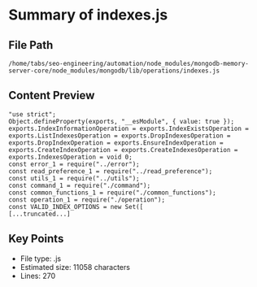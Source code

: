 # Summary of indexes.js
  
## File Path
`/home/tabs/seo-engineering/automation/node_modules/mongodb-memory-server-core/node_modules/mongodb/lib/operations/indexes.js`

## Content Preview
```
"use strict";
Object.defineProperty(exports, "__esModule", { value: true });
exports.IndexInformationOperation = exports.IndexExistsOperation = exports.ListIndexesOperation = exports.DropIndexesOperation = exports.DropIndexOperation = exports.EnsureIndexOperation = exports.CreateIndexOperation = exports.CreateIndexesOperation = exports.IndexesOperation = void 0;
const error_1 = require("../error");
const read_preference_1 = require("../read_preference");
const utils_1 = require("../utils");
const command_1 = require("./command");
const common_functions_1 = require("./common_functions");
const operation_1 = require("./operation");
const VALID_INDEX_OPTIONS = new Set([
[...truncated...]
```

## Key Points
- File type: .js
- Estimated size: 11058 characters
- Lines: 270
